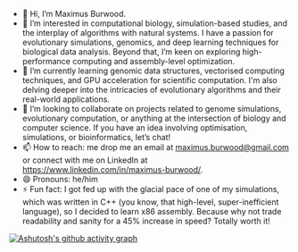 - 👋 Hi, I’m Maximus Burwood.
- 👀 I’m interested in computational biology, simulation-based studies, and the interplay of algorithms with natural systems. I have a passion for evolutionary simulations, genomics, and deep learning techniques for biological data analysis. Beyond that, I’m keen on exploring high-performance computing and assembly-level optimization.
- 🌱 I’m currently learning genomic data structures, vectorised computing techniques, and GPU acceleration for scientific computation. I'm also delving deeper into the intricacies of evolutionary algorithms and their real-world applications.
- 💞️ I’m looking to collaborate on projects related to genome simulations, evolutionary computation, or anything at the intersection of biology and computer science. If you have an idea involving optimisation, simulations, or bioinformatics, let’s chat!
- 📫 How to reach: me drop me an email at maximus.burwood@gmail.com or connect with me on LinkedIn at https://www.linkedin.com/in/maximus-burwood/.
- 😄 Pronouns: he/him
- ⚡ Fun fact: I got fed up with the glacial pace of one of my simulations, which was written in C++ (you know, that high-level, super-inefficient language), so I decided to learn x86 assembly. Because why not trade readability and sanity for a 45% increase in speed? Totally worth it!

[![Ashutosh's github activity graph](https://github-readme-activity-graph.vercel.app/graph?username=MaximusBurwood&theme=high-contrast)](https://github.com/ashutosh00710/github-readme-activity-graph)
